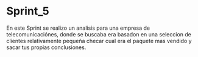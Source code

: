 # Sprint_5
En este Sprint se realizo un analisis para una empresa de telecomunicaciónes, donde se buscaba era basadon en una seleccion de clientes relativamente pequeña checar cual era el 
paquete mas vendido y sacar tus propias conclusiones.

